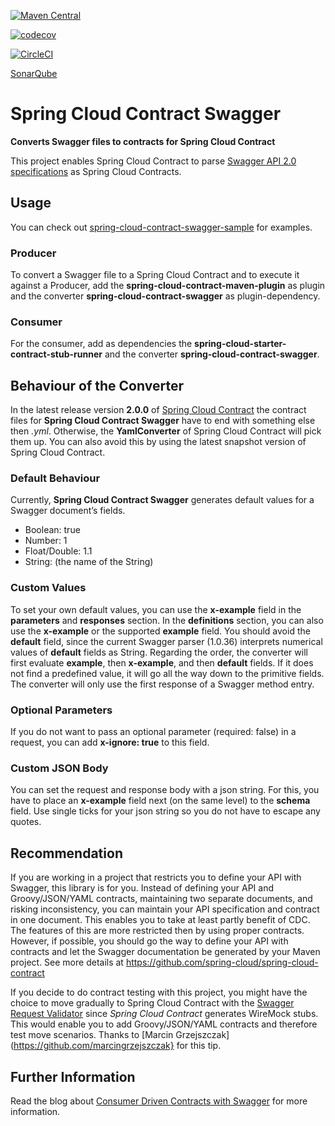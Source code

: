 [![Maven Central](https://maven-badges.herokuapp.com/maven-central/blog.svenbayer/spring-cloud-contract-swagger/badge.svg?style=plastic)](https://maven-badges.herokuapp.com/maven-central/blog.svenbayer/spring-cloud-contract-swagger)

[![codecov](https://codecov.io/gh/SvenBayer/spring-cloud-contract-swagger/branch/master/graph/badge.svg)](https://codecov.io/gh/SvenBayer/spring-cloud-contract-swagger)

[![CircleCI](https://circleci.com/gh/SvenBayer/spring-cloud-contract-swagger/tree/master.svg?style=svg)](https://circleci.com/gh/SvenBayer/spring-cloud-contract-swagger/tree/master)

[SonarQube](https://sonarcloud.io/dashboard?id=blog.svenbayer%3Aspring-cloud-contract-swagger)

# Spring Cloud Contract Swagger
**Converts Swagger files to contracts for Spring Cloud Contract**

This project enables Spring Cloud Contract to parse [Swagger API 2.0 specifications](https://github.com/OAI/OpenAPI-Specification/blob/master/versions/2.0.md) as Spring Cloud Contracts.

## Usage
You can check out [spring-cloud-contract-swagger-sample](https://github.com/SvenBayer/spring-cloud-contract-swagger-sample) for examples.

### Producer
To convert a Swagger file to a Spring Cloud Contract and to execute it against a Producer, add the **spring-cloud-contract-maven-plugin** as plugin and the converter **spring-cloud-contract-swagger** as plugin-dependency.

### Consumer
For the consumer, add as dependencies the **spring-cloud-starter-contract-stub-runner** and the converter **spring-cloud-contract-swagger**.

## Behaviour of the Converter
In the latest release version **2.0.0** of [Spring Cloud Contract](https://github.com/spring-cloud/spring-cloud-contract) the contract files for **Spring Cloud Contract Swagger** have to end with something else then *.yml*. Otherwise, the **YamlConverter** of Spring Cloud Contract will pick them up. You can also avoid this by using the latest snapshot version of Spring Cloud Contract.

### Default Behaviour
Currently, **Spring Cloud Contract Swagger** generates default values for a Swagger document’s fields.

* Boolean: true
* Number: 1
* Float/Double: 1.1
* String: (the name of the String)

### Custom Values
To set your own default values, you can use the **x-example** field in the **parameters** and **responses** section. In the **definitions** section, you can also use the **x-example** or the supported **example** field. You should avoid the **default** field, since the current Swagger parser (1.0.36) interprets numerical values of **default** fields as String. Regarding the order, the converter will first evaluate **example**, then **x-example**, and then **default** fields. If it does not find a predefined value, it will go all the way down to the primitive fields. The converter will only use the first response of a Swagger method entry.

### Optional Parameters
If you do not want to pass an optional parameter (required: false) in a request, you can add **x-ignore: true** to this field. 

### Custom JSON Body
You can set the request and response body with a json string. For this, you have to place an **x-example** field next (on the same level) to the **schema** field. Use single ticks for your json string so you do not have to escape any quotes.

## Recommendation
If you are working in a project that restricts you to define your API with Swagger, this library is for you. Instead of defining your API and Groovy/JSON/YAML contracts, maintaining two separate documents, and risking inconsistency, you can maintain your API specification and contract in one document. This enables you to take at least partly benefit of CDC. The features of this are more restricted then by using proper contracts. However, if possible, you should go the way to define your API with contracts and let the Swagger documentation be generated by your Maven project. See more details at https://github.com/spring-cloud/spring-cloud-contract

If you decide to do contract testing with this project, you might have the choice to move gradually to Spring Cloud Contract with the [Swagger Request Validator](https://bitbucket.org/atlassian/swagger-request-validator) since *Spring Cloud Contract* generates WireMock stubs. This would enable you to add Groovy/JSON/YAML contracts and therefore test move scenarios. Thanks to [Marcin Grzejszczak](https://github.com/marcingrzejszczak} for this tip.

## Further Information
Read the blog about [Consumer Driven Contracts with Swagger](https://svenbayer.blog/cdc-with-swagger) for more information.
